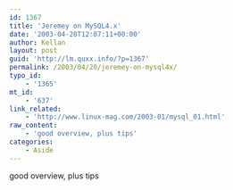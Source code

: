 ```yaml
---
id: 1367
title: 'Jeremey on MySQL4.x'
date: '2003-04-20T12:07:11+00:00'
author: Kellan
layout: post
guid: 'http://lm.quxx.info/?p=1367'
permalink: /2003/04/20/jeremey-on-mysql4x/
typo_id:
    - '1365'
mt_id:
    - '637'
link_related:
    - 'http://www.linux-mag.com/2003-01/mysql_01.html'
raw_content:
    - 'good overview, plus tips'
categories:
    - Aside
---
```


good overview, plus tips